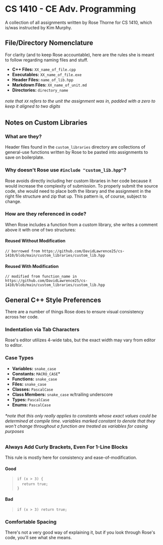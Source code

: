 # CS 1410 - CE Adv. Programming

A collection of all assignments written by Rose Thorne for CS 1410, which is/was instructed by Kim Murphy.

## File/Directory Nomenclature

For clarity (and to keep Rose accountable), here are the rules she is meant to follow regarding naming files and stuff.

- **C++ Files:** `XX_name_of_file.cpp`
- **Executables:** `XX_name_of_file.exe`
- **Header Files:** `name_of_lib.hpp`
- **Markdown Files:** `XX_name_of_unit.md`
- **Directories:** `directory_name`

###### note that `XX` refers to the unit the assignment was in, padded with a zero to keep it aligned to two digits

## Notes on Custom Libraries

### What are they?

Header files found in the `custom_libraries` directory are collections of general-use functions written by Rose to be pasted into assignments to save on boilerplate.

### Why doesn't Rose use `#include "custom_lib.hpp"`?

Rose avoids directly including her custom libraries in her code because it would increase the complexity of submission. To properly submit the source code, she would need to place both the library and the assignment in the right file structure and zip that up. This pattern is, of course, subject to change.

### How are they referenced in code?

When Rose includes a function from a custom library, she writes a comment above it with one of two structures:

#### Reused Without Modification

`// borrowed from https://github.com/DavidLawrence25/cs-1410/blob/main/custom_libraries/custom_lib.hpp`

#### Reused With Modification

`// modified from function_name in https://github.com/DavidLawrence25/cs-1410/blob/main/custom_libraries/custom_lib.hpp`

## General C++ Style Preferences

There are a number of things Rose does to ensure visual consistency across her code.

### Indentation via Tab Characters

Rose's editor utilizes 4-wide tabs, but the exact width may vary from editor to editor.

### Case Types

- **Variables:** `snake_case`
- **Constants:** `MACRO_CASE`*
- **Functions:** `snake_case`
- **Files:** `snake_case`
- **Classes:** `PascalCase`
- **Class Members:** `snake_case` w/trailing underscore
- **Types:** `PascalCase`
- **Enums:** `PascalCase`

###### *note that this only really applies to constants whose exact values could be determined at compile time. variables marked constant to denote that they won't change throughout a function are treated as variables for casing purposes

### Always Add Curly Brackets, Even For 1-Line Blocks

This rule is mostly here for consistency and ease-of-modification.

#### Good

> `if (x > 3) {`<br>
> &nbsp;&nbsp;&nbsp;&nbsp;`return true;`<br>
> `}`

#### Bad

> `if (x > 3) return true;`

### Comfortable Spacing

There's not a very good way of explaining it, but if you look through Rose's code, you'll see what she means.
